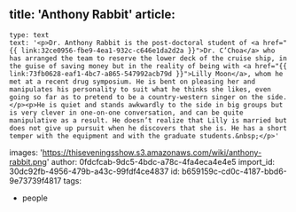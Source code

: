 title: 'Anthony Rabbit'
article:
  -
    type: text
    text: '<p>Dr. Anthony Rabbit is the post-doctoral student of <a href="{{ link:32ce0956-fbe9-4ea1-932c-c646e1da2d2a }}">Dr. C’Choa</a> who has arranged the team to reserve the lower deck of the cruise ship, in the guise of saving money but in the reality of being with <a href="{{ link:73fb0628-eaf1-4bc7-a865-547992acb79d }}">Lilly Moon</a>, whom he met at a recent drug symposium. He is bent on pleasing her and manipulates his personality to suit what he thinks she likes, even going so far as to pretend to be a country-western singer on the side.</p><p>He is quiet and stands awkwardly to the side in big groups but is very clever in one-on-one conversation, and can be quite manipulative as a result. He doesn’t realize that Lilly is married but does not give up pursuit when he discovers that she is. He has a short temper with the equipment and with the graduate students.&nbsp;</p>'
images: 'https://thiseveningsshow.s3.amazonaws.com/wiki/anthony-rabbit.png'
author: 0fdcfcab-9dc5-4bdc-a78c-4fa4eca4e4e5
import_id: 30dc92fb-4956-479b-a43c-99fdf4ce4837
id: b659159c-cd0c-4187-bbd6-9e73739f4817
tags:
  - people
